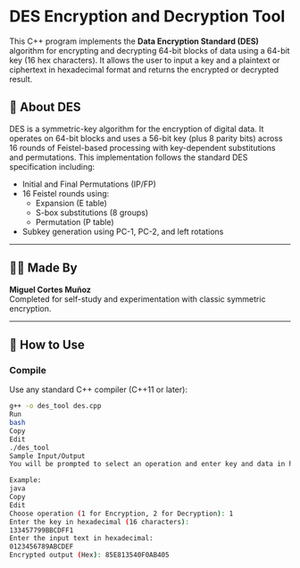 # DES Encryption and Decryption Tool

This C++ program implements the **Data Encryption Standard (DES)** algorithm for encrypting and decrypting 64-bit blocks of data using a 64-bit key (16 hex characters). It allows the user to input a key and a plaintext or ciphertext in hexadecimal format and returns the encrypted or decrypted result.

## 🔐 About DES

DES is a symmetric-key algorithm for the encryption of digital data. It operates on 64-bit blocks and uses a 56-bit key (plus 8 parity bits) across 16 rounds of Feistel-based processing with key-dependent substitutions and permutations. This implementation follows the standard DES specification including:

- Initial and Final Permutations (IP/FP)
- 16 Feistel rounds using:
  - Expansion (E table)
  - S-box substitutions (8 groups)
  - Permutation (P table)
- Subkey generation using PC-1, PC-2, and left rotations

---

## 👨‍💻 Made By

**Miguel Cortes Muñoz**  
Completed for self-study and experimentation with classic symmetric encryption.

---

## 🧪 How to Use

### Compile

Use any standard C++ compiler (C++11 or later):

```bash
g++ -o des_tool des.cpp
Run
bash
Copy
Edit
./des_tool
Sample Input/Output
You will be prompted to select an operation and enter key and data in hexadecimal format.

Example:
java
Copy
Edit
Choose operation (1 for Encryption, 2 for Decryption): 1
Enter the key in hexadecimal (16 characters):
133457799BBCDFF1
Enter the input text in hexadecimal:
0123456789ABCDEF
Encrypted output (Hex): 85E813540F0AB405
